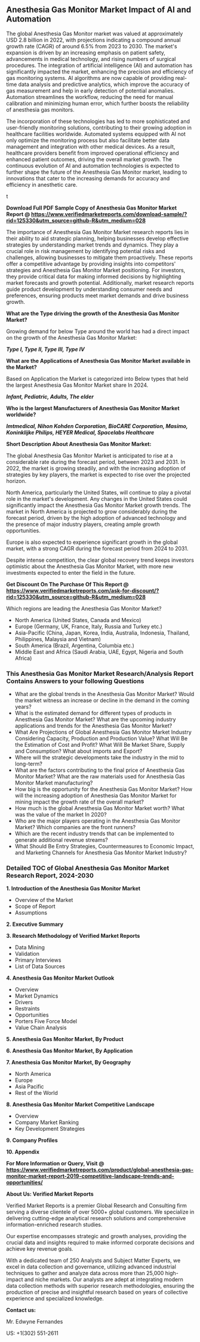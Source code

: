 <h2>Anesthesia Gas Monitor Market Impact of AI and Automation</h2><p>The global Anesthesia Gas Monitor market was valued at approximately USD 2.8 billion in 2022, with projections indicating a compound annual growth rate (CAGR) of around 6.5% from 2023 to 2030. The market's expansion is driven by an increasing emphasis on patient safety, advancements in medical technology, and rising numbers of surgical procedures. The integration of artificial intelligence (AI) and automation has significantly impacted the market, enhancing the precision and efficiency of gas monitoring systems. AI algorithms are now capable of providing real-time data analysis and predictive analytics, which improve the accuracy of gas measurement and help in early detection of potential anomalies. Automation streamlines the workflow, reducing the need for manual calibration and minimizing human error, which further boosts the reliability of anesthesia gas monitors.</p><p>The incorporation of these technologies has led to more sophisticated and user-friendly monitoring solutions, contributing to their growing adoption in healthcare facilities worldwide. Automated systems equipped with AI not only optimize the monitoring process but also facilitate better data management and integration with other medical devices. As a result, healthcare providers benefit from improved operational efficiency and enhanced patient outcomes, driving the overall market growth. The continuous evolution of AI and automation technologies is expected to further shape the future of the Anesthesia Gas Monitor market, leading to innovations that cater to the increasing demands for accuracy and efficiency in anesthetic care.</p>t</p><p id="" class=""><strong>Download Full PDF Sample Copy of Anesthesia Gas Monitor Market Report @ <a href="https://www.verifiedmarketreports.com/download-sample/?rid=125330&utm_source=github-R&utm_medium=028" target="_blank">https://www.verifiedmarketreports.com/download-sample/?rid=125330&utm_source=github-R&utm_medium=028</a></strong></p><p>The importance of&nbsp;Anesthesia Gas Monitor Market research reports lies in their ability to aid strategic planning, helping businesses develop effective strategies by understanding market trends and dynamics. They play a crucial role in risk management by identifying potential risks and challenges, allowing businesses to mitigate them proactively. These reports offer a competitive advantage by providing insights into competitors' strategies and Anesthesia Gas Monitor Market positioning. For investors, they provide critical data for making informed decisions by highlighting market forecasts and growth potential. Additionally, market research reports guide product development by understanding consumer needs and preferences, ensuring products meet market demands and drive business growth.</p><p><strong>What are the&nbsp;Type driving the growth of the Anesthesia Gas Monitor Market?</strong></p><p id="" class="">Growing demand for below Type around the world has had a direct impact on the growth of the Anesthesia Gas Monitor Market:</p><em><strong>Type I, Type II, Type III, Type IV</strong></em></p><strong>What are the&nbsp;Applications&nbsp;of Anesthesia Gas Monitor Market available in the Market?</strong></p><p id="" class="">Based on Application the Market is categorized into Below types that held the largest Anesthesia Gas Monitor Market share In 2024.</p><em><strong>Infant, Pediatric, Adults, The elder</strong></em></p><strong>Who is the largest Manufacturers of Anesthesia Gas Monitor Market worldwide?</strong></p><p><em><strong>Imtmedical, Nihon Kohden Corporation, BioCARE Corporation, Masimo, Koninklijke Philips, HEYER Medical, Spacelabs Healthcare</strong></em></p><p id="" class=""><strong>Short Description About Anesthesia Gas Monitor Market:</strong></p><p>The global Anesthesia Gas Monitor Market is anticipated to rise at a considerable rate during the forecast period, between 2023 and 2031. In 2022, the market is growing steadily, and with the increasing adoption of strategies by key players, the market is expected to rise over the projected horizon.</p><p>North America, particularly the United States, will continue to play a pivotal role in the market's development. Any changes in the United States could significantly impact the Anesthesia Gas Monitor Market growth trends. The market in North America is projected to grow considerably during the forecast period, driven by the high adoption of advanced technology and the presence of major industry players, creating ample growth opportunities.</p><p>Europe is also expected to experience significant growth in the global market, with a strong CAGR during the forecast period from 2024 to 2031.</p><p>Despite intense competition, the clear global recovery trend keeps investors optimistic about the Anesthesia Gas Monitor Market, with more new investments expected to enter the field in the future.</p><p id="" class=""><strong>Get Discount On The Purchase Of This Report @ <a href="https://www.verifiedmarketreports.com/ask-for-discount/?rid=125330&utm_source=github-R&utm_medium=028" target="_blank">https://www.verifiedmarketreports.com/ask-for-discount/?rid=125330&utm_source=github-R&utm_medium=028</a></strong></p>Which regions are leading the Anesthesia Gas Monitor Market?</p><ul><li>North America (United States, Canada and Mexico)</li><li>Europe (Germany, UK, France, Italy, Russia and Turkey etc.)</li><li>Asia-Pacific (China, Japan, Korea, India, Australia, Indonesia, Thailand, Philippines, Malaysia and Vietnam)</li><li>South America (Brazil, Argentina, Columbia etc.)</li><li>Middle East and Africa (Saudi Arabia, UAE, Egypt, Nigeria and South Africa)</li></ul><h3 id="" class="">This Anesthesia Gas Monitor Market Research/Analysis Report Contains Answers to your following Questions</h3><ul><li>What are the global trends in the Anesthesia Gas Monitor Market? Would the market witness an increase or decline in the demand in the coming years?</li><li>What is the estimated demand for different types of products in Anesthesia Gas Monitor Market? What are the upcoming industry applications and trends for the Anesthesia Gas Monitor Market?</li><li>What Are Projections of Global Anesthesia Gas Monitor Market Industry Considering Capacity, Production and Production Value? What Will Be the Estimation of Cost and Profit? What Will Be Market Share, Supply and Consumption? What about imports and Export?</li><li>Where will the strategic developments take the industry in the mid to long-term?</li><li>What are the factors contributing to the final price of Anesthesia Gas Monitor Market? What are the raw materials used for Anesthesia Gas Monitor Market manufacturing?</li><li>How big is the opportunity for the Anesthesia Gas Monitor Market? How will the increasing adoption of Anesthesia Gas Monitor Market for mining impact the growth rate of the overall market?</li><li>How much is the global Anesthesia Gas Monitor Market worth? What was the value of the market In 2020?</li><li>Who are the major players operating in the Anesthesia Gas Monitor Market? Which companies are the front runners?</li><li>Which are the recent industry trends that can be implemented to generate additional revenue streams?</li><li>What Should Be Entry Strategies, Countermeasures to Economic Impact, and Marketing Channels for Anesthesia Gas Monitor Market Industry?</li></ul><h3 id="" class="">Detailed TOC of Global Anesthesia Gas Monitor Market Research Report, 2024-2030</h3><p id="" class=""><strong>1. Introduction of the Anesthesia Gas Monitor Market</strong></p><ul><li>Overview of the Market</li><li>Scope of Report</li><li>Assumptions</li></ul><p id="" class=""><strong>2. Executive Summary</strong></p><p id="" class=""><strong>3. Research Methodology of Verified Market Reports</strong></p><ul><li>Data Mining</li><li>Validation</li><li>Primary Interviews</li><li>List of Data Sources</li></ul><p id="" class=""><strong>4. Anesthesia Gas Monitor Market Outlook</strong></p><ul><li>Overview</li><li>Market Dynamics</li><li>Drivers</li><li>Restraints</li><li>Opportunities</li><li>Porters Five Force Model</li><li>Value Chain Analysis</li></ul><p id="" class=""><strong>5. Anesthesia Gas Monitor Market, By Product</strong></p><p id="" class=""><strong>6. Anesthesia Gas Monitor Market, By Application</strong></p><p id="" class=""><strong>7. Anesthesia Gas Monitor Market, By Geography</strong></p><ul><li>North America</li><li>Europe</li><li>Asia Pacific</li><li>Rest of the World</li></ul><p id="" class=""><strong>8. Anesthesia Gas Monitor Market Competitive Landscape</strong></p><ul><li>Overview</li><li>Company Market Ranking</li><li>Key Development Strategies</li></ul><p id="" class=""><strong>9. Company Profiles</strong></p><p id="" class=""><strong>10. Appendix</strong></p><p id="" class=""><strong>For More Information or Query, Visit @ <a href="https://www.verifiedmarketreports.com/product/global-anesthesia-gas-monitor-market-report-2019-competitive-landscape-trends-and-opportunities/" target="_blank">https://www.verifiedmarketreports.com/product/global-anesthesia-gas-monitor-market-report-2019-competitive-landscape-trends-and-opportunities/</a></strong></p><p id="" class=""><strong>About Us: Verified Market Reports</strong></p><p id="" class="">Verified Market Reports is a premier Global Research and Consulting firm serving a diverse clientele of over 5000+ global customers. We specialize in delivering cutting-edge analytical research solutions and comprehensive information-enriched research studies.</p><p id="" class="">Our expertise encompasses strategic and growth analyses, providing the crucial data and insights required to make informed corporate decisions and achieve key revenue goals.</p><p id="" class="">With a dedicated team of 250 Analysts and Subject Matter Experts, we excel in data collection and governance, utilizing advanced industrial techniques to gather and analyze data across more than 25,000 high-impact and niche markets. Our analysts are adept at integrating modern data collection methods with superior research methodologies, ensuring the production of precise and insightful research based on years of collective experience and specialized knowledge.</p><p id="" class=""><strong>Contact us:</strong></p><p id="" class="">Mr. Edwyne Fernandes</p><p id="" class="">US: +1(302) 551-2611</p>